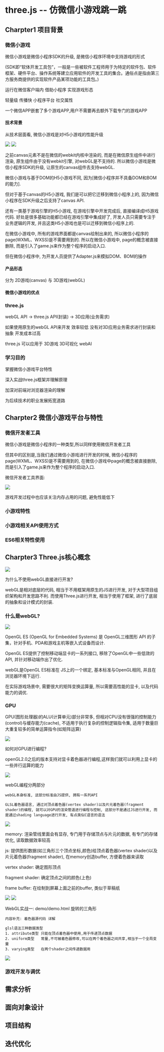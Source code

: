 # three.js -- 仿微信小游戏跳一跳

## Charpter1 项目背景 

### 微信小游戏

微信小游戏是微信小程序SDK的升级, 是微信小程序环境中支持游戏的形式

(SDK即“软体开发工具包”，一般是一些被软件工程师用于为特定的软件包、软件框架、硬件平台、操作系统等建立应用软件的开发工具的集合。通俗点是指由第三方服务商提供的实现软件产品某项功能的工具包。)

运行在微信客户端内 借助小程序 实现游戏形态

轻量级 传播快 小程序平台 社交属性

一个微信APP嵌套了多个游戏APP,用户不需要再去额外下载专门的游戏APP

#### 技术背景

从技术层面看, 微信小游戏是对H5小游戏的性能升级

<img src="https://img2018.cnblogs.com/blog/1147701/201908/1147701-20190821170129663-947712028.png">

<img src="https://img2018.cnblogs.com/blog/1147701/201908/1147701-20190821170149501-79718206.png">

之前canvas元素不是在微信的webkit内核中渲染的, 而是在微信原生组件中进行渲染, 原生组件由于没有webkit引擎, 对webGL是不支持的. 所以微信小游戏是微信小程序SDK的升级, 让原生的canvas组件去支持webGL.

微信小游戏与基于DOM的H5小游戏不同, 因为[微信小程序并不具备DOM和BOM的能力]. 

但对于基于canvas的H5小游戏, 我们是可以把它迁移到微信小程序上的, 因为微信小程序在SDK升级之后支持了canvas API.

还有一类基于游戏引擎的H5小游戏, 在游戏引擎中开发完成后, 直接编译成H5游戏代码. 好处是很多基础功能都已经在游戏引擎中集成好了, 开发人员只需要专注于业务逻辑的开发, 并且这类H5小游戏也是可以迁移到微信小程序上的.

在微信小游戏中, 所有的游戏界面都是canvas绘制出来的, 所以微信小程序的page(WXML、WXSS)是不需要用到的. 所以在微信小游戏中, page的概念被直接删除, 而是引入了game.js来作为整个程序的启动入口.

但在微信小程序中, 为开发人员提供了Adapter.js来模拟DOM、BOM的操作

#### 产品形态

分为 2D游戏(canvas) 与 3D游戏(webGL)

#### 微信小游戏的优点



### three.js

webGL API -> three.js API(封装) -> 3D应用(业务需求)

如果使用原生的webGL API来开发 效率较低 没有对3D应用业务需求进行封装和抽象 开发成本过高

three.js 可以应用于 3D游戏 3D可视化 webAI

### 学习目的

掌握微信小游戏平台特性

深入实战three.js框架并理解原理

加深对前端对浏览器渲染的理解

为后续技术的职业发展拓宽道路

## Charpter2 微信小游戏平台与特性 

### 微信开发者工具

微信小游戏是微信小程序的一种类型,所以同样使用微信开发者工具

但其中的区别是,当我们通过微信小游戏进行开发的时候, 微信小程序的page(WXML、WXSS)是不需要用到的, 在微信小游戏中page的概念被直接删除, 而是引入了game.js来作为整个程序的启动入口.

微信开发者工具界面:

<img src="https://tva1.sinaimg.cn/large/006y8mN6gy1g6fifijdaxj31ds0n0mzk.jpg">

游戏开发过程中也应该关注内存占用的问题, 避免性能低下

### 小游戏特性

### 小游戏相关API使用方式

### ES6相关特性使用

## Charpter3 Three.js核心概念

<img src="https://tva1.sinaimg.cn/large/006y8mN6gy1g6nkkkdr1kj31ds0n07ku.jpg">

为什么不使用webGL直接进行开发?

webGL是相对底层的代码, 相当于不用框架用原生的JS进行开发, 对于大型项目组织架构和开发思路不利. 而使用Three.js进行开发, 相当于使用了框架, 进行了底层的抽象和设计模式的封装.

### 什么是webGL?

<img src="https://tva1.sinaimg.cn/large/006y8mN6gy1g6nkkp4ig3j31ds0n0to2.jpg">

OpenGL ES (OpenGL for Embedded Systems) 是 OpenGL三维图形 API 的子集，针对手机、PDA和游戏主机等嵌入式设备而设计. 

OpenGL ES提供了控制移动端显卡的一系列接口, 移除了OpenGL中一些低效的API, 并针对移动端作出了优化.

webGL是OpenGL ES标准在 JS上的一个绑定, 基本标准与OpenGL相同, 并且在浏览器环境下运行.

在实际游戏场景中, 需要很大的矩阵变换运算量, 所以需要高性能的显卡, 以及代码能力的调优.

### GPU

GPU(图形处理器)的ALU(计算单元)部分非常多, 但相对CPU没有很强的控制能力(control)与缓存能力(cache), 不适用于执行复杂的控制逻辑指令集, 适用于数量巨大重复较多的简单运算指令(如矩阵运算)

<img src="https://tva1.sinaimg.cn/large/006y8mN6gy1g6telwrv9aj31ds0n0q44.jpg">

如何对GPU进行编程?

openGL2.0之后的版本支持对显卡着色器进行编程,这样我们就可以利用上显卡的一些并行运算的能力

<img src="https://tva1.sinaimg.cn/large/006y8mN6gy1g6vwri6dp8j31ds0n0dhr.jpg">

webGL编程分两部分

	webGL本身标准, 这部分标准由JS提供, 拥有一系列API

	GLSL着色器语言, 通过对顶点着色器(vertex shader)以及片元着色器(fragment shader)的编程, 就可以对GPU的渲染管道进行编程与控制, 这部分不是通过JS进行开发, 而是通过shading language进行开发, 有点类似C语言的语法

<img src="https://tva1.sinaimg.cn/large/006y8mN6gy1g6vwrpppmuj31ds0n0q4g.jpg">

memory: 渲染管线里面会有显存, 专门用于存储顶点与片元的数据, 有专门的存储优化, 读取数据效率较高

js: 提供图形数据(如三角形三个顶点坐标,颜色)给顶点着色器(vertex shader)以及片元着色器(fragment shader), 在memory创造buffer, 方便着色器来读取

vertex shader: 确定图形顶点

fragment shader: 确定顶点之间的颜色(上色)

frame buffer: 在绘制到屏幕上面之前的buffer, 类似于草稿纸 

<img src="https://tva1.sinaimg.cn/large/006y8mN6gy1g6vwrvai86j31ds0n076h.jpg">

<img src="https://tva1.sinaimg.cn/large/006y8mN6gy1g79l96vqedj31ds0n0k04.jpg">

WebGL实战一: demo/demo.html 旋转的三角形

	内容补充: 着色器源代码 详解

	glsl语法三种数据类型
	1. attribute类型 只能在顶点着色器中使用,用于传递顶点数据
	2. uniform类型   常量,不可被着色器修改,可以在两个着色器之间共享,相当于一个全局变量
	3. varying类型   在两个shader之间传递数据用


<img src="https://tva1.sinaimg.cn/large/006y8mN6gy1g7xu007lt4j31ds0n0kes.jpg">

### 游戏开发与调优

## 需求分析

## 面向对象设计

## 项目结构

## 迭代优化
